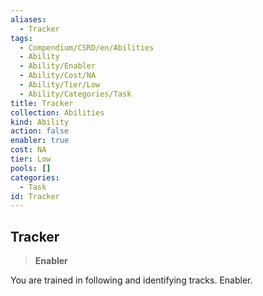```yaml
---
aliases:
  - Tracker
tags:
  - Compendium/CSRD/en/Abilities
  - Ability
  - Ability/Enabler
  - Ability/Cost/NA
  - Ability/Tier/Low
  - Ability/Categories/Task
title: Tracker
collection: Abilities
kind: Ability
action: false
enabler: true
cost: NA
tier: Low
pools: []
categories:
  - Task
id: Tracker
---
```

## Tracker    
>**Enabler**  
    
You are trained in following and identifying tracks. Enabler.

